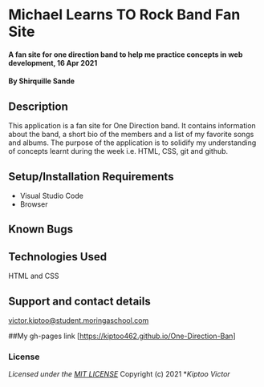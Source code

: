 # Michael Learns TO Rock Band Fan Site
#### A fan site for one direction band to help me practice concepts in web development, 16 Apr 2021
#### By **Shirquille Sande**
## Description

This application is a fan site for One Direction band. It contains information about the band, a short bio of the members and a list of my favorite songs and albums. The purpose of the application is to solidify my understanding of concepts learnt during the week i.e. HTML, CSS, git and github.
## Setup/Installation Requirements
* Visual Studio Code
* Browser

## Known Bugs

## Technologies Used
HTML and CSS
## Support and contact details
victor.kiptoo@student.moringaschool.com

##My gh-pages link
[https://kiptoo462.github.io/One-Direction-Ban]
### License
*Licensed under the [MIT LICENSE](LICENSE.txt)*
Copyright (c) 2021 **Kiptoo Victor*
